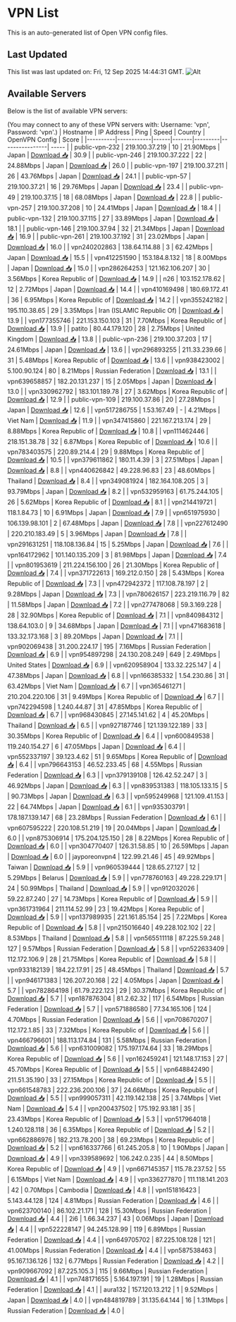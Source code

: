# VPN List

This is an auto-generated list of Open VPN config files.

## Last Updated

This list was last updated on: Fri, 12 Sep 2025 14:44:31 GMT.
![Alt](https://repobeats.axiom.co/api/embed/186b98318ef1479477931607c1ad7d823f12451f.svg "Repobeats analytics image")

## Available Servers

Below is the list of available VPN servers:

(You may connect to any of these VPN servers with: Username: 'vpn', Password: 'vpn'.)
| Hostname | IP Address | Ping | Speed | Country | OpenVPN Config | Score |
|----------|------------|------|-------|---------|----------------| ----- |
| public-vpn-232 | 219.100.37.219 | 10 | 21.90Mbps | Japan | [Download 📥](./configs/server_0_JP.ovpn) | 30.9 |
| public-vpn-246 | 219.100.37.222 | 22 | 24.88Mbps | Japan | [Download 📥](./configs/server_1_JP.ovpn) | 26.0 |
| public-vpn-197 | 219.100.37.211 | 26 | 43.76Mbps | Japan | [Download 📥](./configs/server_2_JP.ovpn) | 24.1 |
| public-vpn-57 | 219.100.37.21 | 16 | 29.76Mbps | Japan | [Download 📥](./configs/server_3_JP.ovpn) | 23.4 |
| public-vpn-49 | 219.100.37.15 | 18 | 68.08Mbps | Japan | [Download 📥](./configs/server_4_JP.ovpn) | 22.8 |
| public-vpn-257 | 219.100.37.208 | 10 | 24.41Mbps | Japan | [Download 📥](./configs/server_5_JP.ovpn) | 18.4 |
| public-vpn-132 | 219.100.37.115 | 27 | 33.89Mbps | Japan | [Download 📥](./configs/server_6_JP.ovpn) | 18.1 |
| public-vpn-146 | 219.100.37.94 | 32 | 21.34Mbps | Japan | [Download 📥](./configs/server_7_JP.ovpn) | 16.9 |
| public-vpn-261 | 219.100.37.192 | 31 | 23.02Mbps | Japan | [Download 📥](./configs/server_8_JP.ovpn) | 16.0 |
| vpn240202863 | 138.64.114.88 | 3 | 62.42Mbps | Japan | [Download 📥](./configs/server_9_JP.ovpn) | 15.5 |
| vpn412251590 | 153.184.8.132 | 18 | 8.00Mbps | Japan | [Download 📥](./configs/server_10_JP.ovpn) | 15.0 |
| vpn286264253 | 121.162.106.207 | 30 | 3.56Mbps | Korea Republic of | [Download 📥](./configs/server_11_KR.ovpn) | 14.9 |
| n26 | 103.152.178.62 | 12 | 2.72Mbps | Japan | [Download 📥](./configs/server_12_JP.ovpn) | 14.4 |
| vpn410169498 | 180.69.172.41 | 36 | 6.95Mbps | Korea Republic of | [Download 📥](./configs/server_13_KR.ovpn) | 14.2 |
| vpn355242182 | 195.110.38.65 | 29 | 3.35Mbps | Iran (ISLAMIC Republic Of) | [Download 📥](./configs/server_14_IR.ovpn) | 13.9 |
| vpn177355746 | 221.153.150.103 | 31 | 7.70Mbps | Korea Republic of | [Download 📥](./configs/server_15_KR.ovpn) | 13.9 |
| patito | 80.44.179.120 | 28 | 2.75Mbps | United Kingdom | [Download 📥](./configs/server_16_GB.ovpn) | 13.8 |
| public-vpn-236 | 219.100.37.203 | 17 | 24.61Mbps | Japan | [Download 📥](./configs/server_17_JP.ovpn) | 13.6 |
| vpn296893255 | 211.33.239.66 | 31 | 5.48Mbps | Korea Republic of | [Download 📥](./configs/server_18_KR.ovpn) | 13.6 |
| vpn938423002 | 5.100.90.124 | 80 | 8.21Mbps | Russian Federation | [Download 📥](./configs/server_19_RU.ovpn) | 13.1 |
| vpn639658857 | 182.20.131.237 | 15 | 2.05Mbps | Japan | [Download 📥](./configs/server_20_JP.ovpn) | 13.0 |
| vpn330962792 | 183.101.189.78 | 27 | 3.62Mbps | Korea Republic of | [Download 📥](./configs/server_21_KR.ovpn) | 12.9 |
| public-vpn-109 | 219.100.37.86 | 20 | 27.28Mbps | Japan | [Download 📥](./configs/server_22_JP.ovpn) | 12.6 |
| vpn517286755 | 1.53.167.49 | - | 4.21Mbps | Viet Nam | [Download 📥](./configs/server_23_VN.ovpn) | 11.9 |
| vpn347415860 | 221.167.213.174 | 29 | 8.88Mbps | Korea Republic of | [Download 📥](./configs/server_24_KR.ovpn) | 10.8 |
| vpn111462446 | 218.151.38.78 | 32 | 6.87Mbps | Korea Republic of | [Download 📥](./configs/server_25_KR.ovpn) | 10.6 |
| vpn783403575 | 220.89.214.4 | 29 | 9.88Mbps | Korea Republic of | [Download 📥](./configs/server_26_KR.ovpn) | 10.5 |
| vpn379611862 | 180.11.4.39 | 3 | 27.51Mbps | Japan | [Download 📥](./configs/server_27_JP.ovpn) | 8.8 |
| vpn440626842 | 49.228.96.83 | 23 | 48.60Mbps | Thailand | [Download 📥](./configs/server_28_TH.ovpn) | 8.4 |
| vpn349081924 | 182.164.108.205 | 3 | 93.79Mbps | Japan | [Download 📥](./configs/server_29_JP.ovpn) | 8.2 |
| vpn532959163 | 61.75.244.105 | 26 | 5.62Mbps | Korea Republic of | [Download 📥](./configs/server_30_KR.ovpn) | 8.1 |
| vpn214419721 | 118.1.84.73 | 10 | 6.91Mbps | Japan | [Download 📥](./configs/server_31_JP.ovpn) | 7.9 |
| vpn651975930 | 106.139.98.101 | 2 | 67.48Mbps | Japan | [Download 📥](./configs/server_32_JP.ovpn) | 7.8 |
| vpn227612490 | 220.210.183.49 | 5 | 3.96Mbps | Japan | [Download 📥](./configs/server_33_JP.ovpn) | 7.8 |
| vpn291631251 | 118.108.136.84 | 15 | 5.25Mbps | Japan | [Download 📥](./configs/server_34_JP.ovpn) | 7.6 |
| vpn164172962 | 101.140.135.209 | 3 | 81.98Mbps | Japan | [Download 📥](./configs/server_35_JP.ovpn) | 7.4 |
| vpn801953619 | 211.224.156.100 | 26 | 21.30Mbps | Korea Republic of | [Download 📥](./configs/server_36_KR.ovpn) | 7.4 |
| vpn371722613 | 169.212.0.150 | 28 | 5.43Mbps | Korea Republic of | [Download 📥](./configs/server_37_KR.ovpn) | 7.3 |
| vpn472942372 | 117.108.78.197 | 2 | 9.28Mbps | Japan | [Download 📥](./configs/server_38_JP.ovpn) | 7.3 |
| vpn780626157 | 223.219.116.79 | 82 | 11.58Mbps | Japan | [Download 📥](./configs/server_39_JP.ovpn) | 7.2 |
| vpn277478068 | 59.3.169.228 | 28 | 32.90Mbps | Korea Republic of | [Download 📥](./configs/server_40_KR.ovpn) | 7.1 |
| vpn840984312 | 138.64.103.0 | 9 | 34.68Mbps | Japan | [Download 📥](./configs/server_41_JP.ovpn) | 7.1 |
| vpn471683618 | 133.32.173.168 | 3 | 89.20Mbps | Japan | [Download 📥](./configs/server_42_JP.ovpn) | 7.1 |
| vpn902069438 | 31.200.224.17 | 195 | 7.16Mbps | Russian Federation | [Download 📥](./configs/server_43_RU.ovpn) | 6.9 |
| vpn954897298 | 24.130.208.249 | 649 | 2.49Mbps | United States | [Download 📥](./configs/server_44_US.ovpn) | 6.9 |
| vpn620958904 | 133.32.225.147 | 4 | 47.38Mbps | Japan | [Download 📥](./configs/server_45_JP.ovpn) | 6.8 |
| vpn166385332 | 1.54.230.86 | 31 | 63.42Mbps | Viet Nam | [Download 📥](./configs/server_46_VN.ovpn) | 6.7 |
| vpn365461271 | 210.204.220.106 | 31 | 9.49Mbps | Korea Republic of | [Download 📥](./configs/server_47_KR.ovpn) | 6.7 |
| vpn742294598 | 1.240.44.87 | 31 | 47.85Mbps | Korea Republic of | [Download 📥](./configs/server_48_KR.ovpn) | 6.7 |
| vpn968430845 | 27.145.141.62 | 4 | 45.20Mbps | Thailand | [Download 📥](./configs/server_49_TH.ovpn) | 6.5 |
| vpn927187746 | 121.139.122.189 | 33 | 30.35Mbps | Korea Republic of | [Download 📥](./configs/server_50_KR.ovpn) | 6.4 |
| vpn600849538 | 119.240.154.27 | 6 | 47.05Mbps | Japan | [Download 📥](./configs/server_51_JP.ovpn) | 6.4 |
| vpn552337197 | 39.123.4.62 | 51 | 9.65Mbps | Korea Republic of | [Download 📥](./configs/server_52_KR.ovpn) | 6.4 |
| vpn796643153 | 46.52.233.45 | 68 | 4.55Mbps | Russian Federation | [Download 📥](./configs/server_53_RU.ovpn) | 6.3 |
| vpn379139108 | 126.42.52.247 | 3 | 46.92Mbps | Japan | [Download 📥](./configs/server_54_JP.ovpn) | 6.3 |
| vpn839531383 | 118.105.133.15 | 5 | 90.73Mbps | Japan | [Download 📥](./configs/server_55_JP.ovpn) | 6.3 |
| vpn595249968 | 121.109.41.153 | 22 | 64.74Mbps | Japan | [Download 📥](./configs/server_56_JP.ovpn) | 6.1 |
| vpn935303791 | 178.187.139.147 | 68 | 23.28Mbps | Russian Federation | [Download 📥](./configs/server_57_RU.ovpn) | 6.1 |
| vpn607595222 | 220.108.51.219 | 19 | 20.04Mbps | Japan | [Download 📥](./configs/server_58_JP.ovpn) | 6.0 |
| vpn875306914 | 175.204.125.150 | 28 | 8.22Mbps | Korea Republic of | [Download 📥](./configs/server_59_KR.ovpn) | 6.0 |
| vpn304770407 | 126.31.58.85 | 10 | 26.59Mbps | Japan | [Download 📥](./configs/server_60_JP.ovpn) | 6.0 |
| jayporeonvpn4 | 122.99.21.46 | 45 | 49.92Mbps | Taiwan | [Download 📥](./configs/server_61_TW.ovpn) | 5.9 |
| vpn960539444 | 128.65.27.127 | 12 | 5.29Mbps | Belarus | [Download 📥](./configs/server_62_BY.ovpn) | 5.9 |
| vpn778760163 | 49.228.229.171 | 24 | 50.99Mbps | Thailand | [Download 📥](./configs/server_63_TH.ovpn) | 5.9 |
| vpn912032026 | 59.22.87.240 | 27 | 14.73Mbps | Korea Republic of | [Download 📥](./configs/server_64_KR.ovpn) | 5.9 |
| vpn361731964 | 211.114.52.99 | 23 | 19.42Mbps | Korea Republic of | [Download 📥](./configs/server_65_KR.ovpn) | 5.9 |
| vpn137989935 | 221.161.85.154 | 25 | 7.22Mbps | Korea Republic of | [Download 📥](./configs/server_66_KR.ovpn) | 5.8 |
| vpn215016640 | 49.228.102.102 | 22 | 8.53Mbps | Thailand | [Download 📥](./configs/server_67_TH.ovpn) | 5.8 |
| vpn565511118 | 87.225.59.248 | 127 | 9.57Mbps | Russian Federation | [Download 📥](./configs/server_68_RU.ovpn) | 5.8 |
| vpn522633409 | 112.172.106.9 | 28 | 21.75Mbps | Korea Republic of | [Download 📥](./configs/server_69_KR.ovpn) | 5.8 |
| vpn933182139 | 184.22.17.91 | 25 | 48.45Mbps | Thailand | [Download 📥](./configs/server_70_TH.ovpn) | 5.7 |
| vpn946171383 | 126.207.20.168 | 22 | 4.05Mbps | Japan | [Download 📥](./configs/server_71_JP.ovpn) | 5.7 |
| vpn782864198 | 61.79.222.123 | 29 | 30.37Mbps | Korea Republic of | [Download 📥](./configs/server_72_KR.ovpn) | 5.7 |
| vpn187876304 | 81.2.62.32 | 117 | 6.54Mbps | Russian Federation | [Download 📥](./configs/server_73_RU.ovpn) | 5.7 |
| vpn571886580 | 77.34.165.106 | 124 | 4.70Mbps | Russian Federation | [Download 📥](./configs/server_74_RU.ovpn) | 5.6 |
| vpn708670207 | 112.172.1.85 | 33 | 7.32Mbps | Korea Republic of | [Download 📥](./configs/server_75_KR.ovpn) | 5.6 |
| vpn466796601 | 188.113.174.84 | 131 | 5.58Mbps | Russian Federation | [Download 📥](./configs/server_76_RU.ovpn) | 5.6 |
| vpn631009082 | 175.197.174.64 | 33 | 18.29Mbps | Korea Republic of | [Download 📥](./configs/server_77_KR.ovpn) | 5.6 |
| vpn162459241 | 121.148.17.153 | 27 | 45.70Mbps | Korea Republic of | [Download 📥](./configs/server_78_KR.ovpn) | 5.5 |
| vpn648842490 | 211.51.35.190 | 33 | 27.15Mbps | Korea Republic of | [Download 📥](./configs/server_79_KR.ovpn) | 5.5 |
| vpn661548783 | 222.236.200.106 | 37 | 24.66Mbps | Korea Republic of | [Download 📥](./configs/server_80_KR.ovpn) | 5.5 |
| vpn999057311 | 42.119.142.138 | 25 | 3.74Mbps | Viet Nam | [Download 📥](./configs/server_81_VN.ovpn) | 5.4 |
| vpn200437502 | 175.192.93.181 | 35 | 23.43Mbps | Korea Republic of | [Download 📥](./configs/server_82_KR.ovpn) | 5.3 |
| vpn517964018 | 1.240.128.118 | 36 | 6.35Mbps | Korea Republic of | [Download 📥](./configs/server_83_KR.ovpn) | 5.2 |
| vpn662886976 | 182.213.78.200 | 38 | 69.23Mbps | Korea Republic of | [Download 📥](./configs/server_84_KR.ovpn) | 5.2 |
| vpn616337766 | 61.245.205.8 | 10 | 1.90Mbps | Japan | [Download 📥](./configs/server_85_JP.ovpn) | 4.9 |
| vpn339589692 | 106.242.0.235 | 44 | 8.50Mbps | Korea Republic of | [Download 📥](./configs/server_86_KR.ovpn) | 4.9 |
| vpn667145357 | 115.78.237.52 | 55 | 6.15Mbps | Viet Nam | [Download 📥](./configs/server_87_VN.ovpn) | 4.9 |
| vpn336277870 | 111.118.141.203 | 42 | 0.70Mbps | Cambodia | [Download 📥](./configs/server_88_KH.ovpn) | 4.8 |
| vpn151816423 | 5.143.44.128 | 124 | 4.81Mbps | Russian Federation | [Download 📥](./configs/server_89_RU.ovpn) | 4.6 |
| vpn623700140 | 86.102.21.171 | 128 | 15.30Mbps | Russian Federation | [Download 📥](./configs/server_90_RU.ovpn) | 4.4 |
| 2i6 | 1.66.34.237 | 43 | 0.06Mbps | Japan | [Download 📥](./configs/server_91_JP.ovpn) | 4.4 |
| vpn522228147 | 94.245.128.99 | 119 | 6.89Mbps | Russian Federation | [Download 📥](./configs/server_92_RU.ovpn) | 4.4 |
| vpn649705702 | 87.225.108.128 | 121 | 41.00Mbps | Russian Federation | [Download 📥](./configs/server_93_RU.ovpn) | 4.4 |
| vpn587538463 | 95.167.136.126 | 132 | 6.77Mbps | Russian Federation | [Download 📥](./configs/server_94_RU.ovpn) | 4.2 |
| vpn909667092 | 87.225.105.3 | 115 | 9.66Mbps | Russian Federation | [Download 📥](./configs/server_95_RU.ovpn) | 4.1 |
| vpn748171655 | 5.164.197.191 | 19 | 1.28Mbps | Russian Federation | [Download 📥](./configs/server_96_RU.ovpn) | 4.1 |
| aura132 | 157.120.13.212 | 1 | 9.52Mbps | Japan | [Download 📥](./configs/server_97_JP.ovpn) | 4.0 |
| vpn484819789 | 31.135.64.144 | 16 | 1.31Mbps | Russian Federation | [Download 📥](./configs/server_98_RU.ovpn) | 4.0 |
